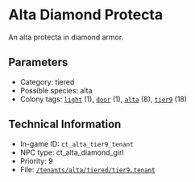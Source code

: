 # Alta Diamond Protecta

An alta protecta in diamond armor.

## Parameters

- Category: tiered
- Possible species: alta
- Colony tags: [`light`](https://ceterai.github.io/MyEnternia/Wiki/Tags/Light) (1), [`door`](https://ceterai.github.io/MyEnternia/Wiki/Tags/Door) (1), [`alta`](https://ceterai.github.io/MyEnternia/Wiki/Tags/Alta) (8), [`tier9`](https://ceterai.github.io/MyEnternia/Wiki/Tags/Tier9) (18)

## Technical Information

- In-game ID: `ct_alta_tier9_tenant`
- NPC type: ct_alta_diamond_girl
- Priority: 9
- File: [`/tenants/alta/tiered/tier9.tenant`](https://github.com/Ceterai/Enternia/blob/main/tenants/alta/tiered/tier9.tenant)
